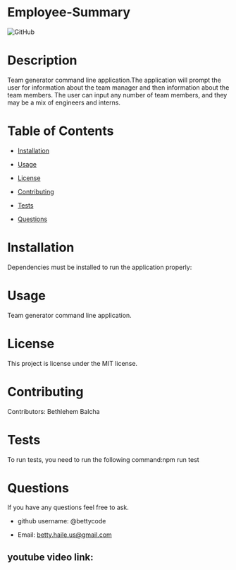 # Employee-Summary



![GitHub](https://img.shields.io/github/license/bettycode/Employee-Summary?logo=MIT&style=plastic)

# Description

Team generator command line application.The application will prompt the user for information about the team manager 
and then information about the team members. The user can input any number of team members, and they may be a mix of engineers and interns. 

# Table of Contents

* [Installation](#installation)

* [Usage](#usage)

* [License](#license)

* [Contributing](#contributing)

* [Tests](#tests)

* [Questions](#questions)

# Installation

Dependencies must be installed to run the application properly: 

# Usage

Team generator command line application.

# License

This project is license under the MIT license.

# Contributing

​Contributors: Bethlehem Balcha

# Tests

To run tests, you need to run the following command:npm run test

# Questions

If you have any questions feel free to ask. 

* github username: @bettycode 

* Email: betty.haile.us@gmail.com

## youtube video link: 

